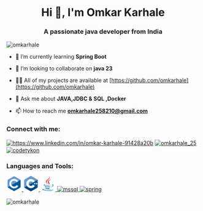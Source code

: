 <h1 align="center">Hi 👋, I'm Omkar Karhale</h1>
<h3 align="center">A passionate java developer from India</h3>


<p align="left"> <img src="https://komarev.com/ghpvc/?username=omkarhale&label=Profile%20views&color=0e75b6&style=flat" alt="omkarhale" /> </p>

- 🌱 I’m currently learning **Spring Boot**

- 👯 I’m looking to collaborate on **java 23**

- 👨‍💻 All of my projects are available at [https://github.com/omkarhale](https://github.com/omkarhale)

- 💬 Ask me about **JAVA,JDBC & SQL ,Docker**

- 📫 How to reach me **omkarhale258210@gmail.com**

<h3 align="left">Connect with me:</h3>
<p align="left">
<a href="https://linkedin.com/in/https://www.linkedin.com/in/omkar-karhale-91428a20b" target="blank"><img align="center" src="https://raw.githubusercontent.com/rahuldkjain/github-profile-readme-generator/master/src/images/icons/Social/linked-in-alt.svg" alt="https://www.linkedin.com/in/omkar-karhale-91428a20b" height="30" width="40" /></a>
<a href="https://instagram.com/omkarhale_25" target="blank"><img align="center" src="https://raw.githubusercontent.com/rahuldkjain/github-profile-readme-generator/master/src/images/icons/Social/instagram.svg" alt="omkarhale_25" height="30" width="40" /></a>
<a href="https://auth.geeksforgeeks.org/user/codetykon" target="blank"><img align="center" src="https://raw.githubusercontent.com/rahuldkjain/github-profile-readme-generator/master/src/images/icons/Social/geeks-for-geeks.svg" alt="codetykon" height="30" width="40" /></a>
</p>

<h3 align="left">Languages and Tools:</h3>
<p align="left"> <a href="https://www.cprogramming.com/" target="_blank" rel="noreferrer"> <img src="https://raw.githubusercontent.com/devicons/devicon/master/icons/c/c-original.svg" alt="c" width="40" height="40"/> </a> <a href="https://www.w3schools.com/cpp/" target="_blank" rel="noreferrer"> <img src="https://raw.githubusercontent.com/devicons/devicon/master/icons/cplusplus/cplusplus-original.svg" alt="cplusplus" width="40" height="40"/> </a> <a href="https://www.java.com" target="_blank" rel="noreferrer"> <img src="https://raw.githubusercontent.com/devicons/devicon/master/icons/java/java-original.svg" alt="java" width="40" height="40"/> </a> <a href="https://www.microsoft.com/en-us/sql-server" target="_blank" rel="noreferrer"> <img src="https://www.svgrepo.com/show/303229/microsoft-sql-server-logo.svg" alt="mssql" width="40" height="40"/> </a> <a href="https://spring.io/" target="_blank" rel="noreferrer"> <img src="https://www.vectorlogo.zone/logos/springio/springio-icon.svg" alt="spring" width="40" height="40"/> </a> </p>

<p><img align="center" src="https://github-readme-streak-stats.herokuapp.com/?user=omkarhale&" alt="omkarhale" /></p>
